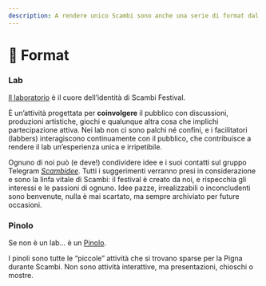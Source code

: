 ```yaml
---
description: A rendere unico Scambi sono anche una serie di format dal nome specifico.
---
```


# 🧠 Format

### Lab

[Il laboratorio](https://scambi.org/laboratorio) è il cuore dell’identità di Scambi Festival.

È un’attività progettata per **coinvolgere** il pubblico con discussioni, produzioni artistiche, giochi e qualunque altra cosa che implichi partecipazione attiva. Nei lab non ci sono palchi né confini, e i facilitatori (labbers) interagiscono continuamente con il pubblico, che contribuisce a rendere il lab un’esperienza unica e irripetibile.

Ognuno di noi può (e deve!) condividere idee e i suoi contatti sul gruppo Telegram [_Scambidee_](https://t.me/+1dTBRaAUOENkZWRk). Tutti i suggerimenti verranno presi in considerazione e sono la linfa vitale di Scambi: il festival è creato da noi, e rispecchia gli interessi e le passioni di ognuno. Idee pazze, irrealizzabili o inconcludenti sono benvenute, nulla è mai scartato, ma sempre archiviato per future occasioni.

### Pinolo

Se non è un lab… è un [Pinolo](https://scambi.org/pinoli).

I pinoli sono tutte le “piccole” attività che si trovano sparse per la Pigna durante Scambi. Non sono attività interattive, ma presentazioni, chioschi o mostre.

